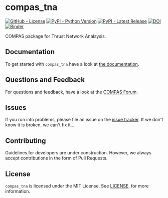 # compas_tna

[![GitHub - License](https://img.shields.io/github/license/blockresearchgroup/compas_tna.svg)](https://github.com/blockresearchgroup/compas_tna)
[![PyPI - Python Version](https://img.shields.io/pypi/pyversions/compas-tna.svg)](https://pypi.python.org/project/compas-tna)
[![PyPI - Latest Release](https://img.shields.io/pypi/v/compas-tna.svg)](https://pypi.python.org/project/compas-tna)
[![DOI](https://zenodo.org/badge/113331502.svg)](https://zenodo.org/badge/latestdoi/113331502)
[![Binder](https://mybinder.org/badge_logo.svg)](https://mybinder.org/v2/gh/blockresearchgroup/compas_tna/main?urlpath/lab/tree/notebooks)

COMPAS package for Thrust Network Analaysis.

## Documentation

To get started with `compas_tna` have a look at [the documentation](https://github.com/blockresearchgroup/compas_tna).

## Questions and Feedback

For questions and feedback, have a look at the [COMPAS Forum](https://forum.compas-framework.org).

## Issues

If you run into problems, please file an issue on the [issue tracker](https://github.com/blockresearchgroup/compas_tna/issues). If we don't know it is broken, we can't fix it...

## Contributing

Guidelines for developers are under construction. However, we always accept contributions in the form of Pull Requests.

## License

`compas_tna` is licensed under the MIT License. See [LICENSE](https://github.com/blockresearchgroup/compas_tna/blob/main/LICENSE), for more information.
